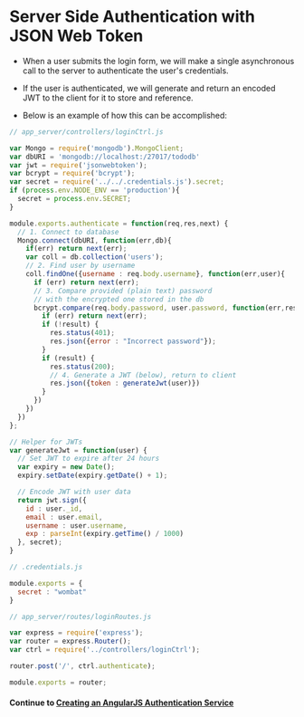 # Server Side Authentication with JSON Web Token
* When a user submits the login form, we will make a single asynchronous call to the server to authenticate the user's credentials.
  
* If the user is authenticated, we will generate and return an encoded JWT to the client for it to store and reference.
  
* Below is an example of how this can be accomplished:  

```javascript
// app_server/controllers/loginCtrl.js

var Mongo = require('mongodb').MongoClient;
var dbURI = 'mongodb://localhost:/27017/tododb'
var jwt = require('jsonwebtoken');
var bcrypt = require('bcrypt');
var secret = require('../../.credentials.js').secret;
if (process.env.NODE_ENV == 'production'){
  secret = process.env.SECRET;
}

module.exports.authenticate = function(req,res,next) {
  // 1. Connect to database
  Mongo.connect(dbURI, function(err,db){
    if(err) return next(err);
    var coll = db.collection('users');
    // 2. Find user by username
    coll.findOne({username : req.body.username}, function(err,user){
      if (err) return next(err);
      // 3. Compare provided (plain text) password
      // with the encrypted one stored in the db
      bcrypt.compare(req.body.password, user.password, function(err,result){
        if (err) return next(err);
        if (!result) {
          res.status(401);
          res.json({error : "Incorrect password"});
        }
        if (result) {
          res.status(200);
          // 4. Generate a JWT (below), return to client
          res.json({token : generateJwt(user)})
        }
      })
    })
  })
};

// Helper for JWTs
var generateJwt = function(user) {
  // Set JWT to expire after 24 hours
  var expiry = new Date();
  expiry.setDate(expiry.getDate() + 1);

  // Encode JWT with user data
  return jwt.sign({
    id : user._id,
    email : user.email,
    username : user.username,
    exp : parseInt(expiry.getTime() / 1000)
  }, secret);
}
```
  
```javascript
// .credentials.js

module.exports = {
  secret : "wombat"
}
```
  
```javascript
// app_server/routes/loginRoutes.js

var express = require('express');
var router = express.Router();
var ctrl = require('../controllers/loginCtrl');

router.post('/', ctrl.authenticate);

module.exports = router;
```
  
#### Continue to [Creating an AngularJS Authentication Service](4_client_authentication_service.md)